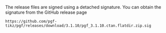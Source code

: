 The release files are signed using a detached signature.  You can obtain the
signature from the GitHub release page

    https://github.com/pgf-tikz/pgf/releases/download/3.1.10/pgf_3.1.10.ctan.flatdir.zip.sig
